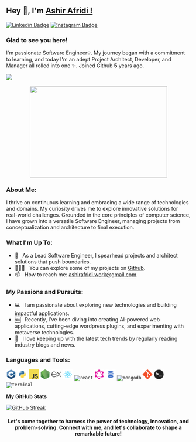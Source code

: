 ## Hey 👋, I'm [Ashir Afridi !](https://github.com/asherafridi/)

[![Linkedin Badge](https://img.shields.io/badge/-LinkedIn-0e76a8?style=flat-square&logo=Linkedin&logoColor=white)](https://www.linkedin.com/in/afridiashir/)
[![Instagram Badge](https://img.shields.io/badge/-Instagram-e4405f?style=flat-square&logo=Instagram&logoColor=white)](https://instagram.com/afridiashir/)

### Glad to see you here! &nbsp;
I'm passionate Software Engineer💡. My journey began with a commitment to learning, and today I'm an adept Project Architect, Developer, and Manager all rolled into one ✨.
Joined Github **5** years ago.

[![](https://gitwar.herokuapp.com/badge?username=iampavangandhi&label=Gitwar%20Profile%20Score&style=for-the-badge&color=0088cc)](https://gitwar.herokuapp.com/)
<p align="center">
<img align="center" height="250" width="375" alt="" src="https://raw.githubusercontent.com/iampavangandhi/iampavangandhi/master/gifs/coder.gif" />
</p>

### About Me:
I thrive on continuous learning and embracing a wide range of technologies and domains. My curiosity drives me to explore innovative solutions for real-world challenges. Grounded in the core principles of computer science, I have grown into a versatile Software Engineer, managing projects from conceptualization and architecture to final execution.

### What I'm Up To:

- 🚀 &nbsp; As a Lead Software Engineer, I spearhead projects and architect solutions that push boundaries.
- 👨🏻‍💻 &nbsp; You can explore some of my projects on [Github](https://github.com/asherafridi).
- 📫 &nbsp; How to reach me: ashirafridi.work@gmail.com.
<!-- - 📝 &nbsp; Checkout my [Resume](https://github.com/Hussain-7/Hussain-7/blob/main/Hussain%20Rizvi%20Resume.pdf). -->

### My Passions and Pursuits:

- 💻 &nbsp; I am passionate about exploring new technologies and building impactful applications.
- 🆕 &nbsp; Recently, I’ve been diving into creating AI-powered web applications, cutting-edge wordpress plugins, and experimenting with metaverse technologies.
- 📰 &nbsp; I love keeping up with the latest tech trends by regularly reading industry blogs and news.

### Languages and Tools:

<code><img height="27" src="https://raw.githubusercontent.com/github/explore/80688e429a7d4ef2fca1e82350fe8e3517d3494d/topics/cpp/cpp.png" alt="cpp"></code>
<code><img height="27" src="https://raw.githubusercontent.com/github/explore/80688e429a7d4ef2fca1e82350fe8e3517d3494d/topics/python/python.png" alt="python"></code>
<code><img height="27" src="https://raw.githubusercontent.com/github/explore/80688e429a7d4ef2fca1e82350fe8e3517d3494d/topics/javascript/javascript.png" alt="javascript"></code>
<code><img height="27" src="https://raw.githubusercontent.com/github/explore/80688e429a7d4ef2fca1e82350fe8e3517d3494d/topics/nodejs/nodejs.png" alt="nodejs"></code>
<code><img height="27" src="https://raw.githubusercontent.com/devicons/devicon/master/icons/express/express-original.svg" alt="expressjs"></code>
<code><img height="27" src="https://raw.githubusercontent.com/github/explore/80688e429a7d4ef2fca1e82350fe8e3517d3494d/topics/react/react.png" alt="react"></code>
<code><img height="27" src="https://miro.medium.com/max/1400/1*CStP06JrfLSevaOkPZavvg.png" alt="react"></code>
<code><img height="27" src="https://raw.githubusercontent.com/github/explore/80688e429a7d4ef2fca1e82350fe8e3517d3494d/topics/graphql/graphql.png" alt="graphql"></code>
<code><img height="27" src="https://raw.githubusercontent.com/github/explore/80688e429a7d4ef2fca1e82350fe8e3517d3494d/topics/sql/sql.png" alt="sql"></code>
<code><img height="27" src="https://encrypted-tbn0.gstatic.com/images?q=tbn%3AANd9GcSTTzPAw-55ssm1Im594xYZ9eRQu2JylrkYLg&usqp=CAU" alt="mongodb"></code>
<code><img height="27" src="https://raw.githubusercontent.com/devicons/devicon/master/icons/git/git-original.svg" alt="git"></code>
<code><img height="27" src="https://raw.githubusercontent.com/github/explore/80688e429a7d4ef2fca1e82350fe8e3517d3494d/topics/terminal/terminal.png" alt="terminal"></code>
<code><img height="25" width="27" src="https://logowik.com/content/uploads/images/flutter5786.jpg" alt="terminal"></code>



<b>My GitHub Stats</b>

<a href="https://git.io/streak-stats"><img src="https://github-readme-streak-stats.herokuapp.com?user=asherafridi" alt="GitHub Streak" /></a>

<div align="center">

#### Let's come together to harness the power of technology, innovation, and problem-solving. Connect with me, and let's collaborate to shape a remarkable future!

</div>
